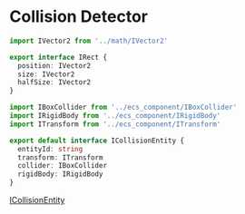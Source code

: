 # Collision Detector

```typescript
import IVector2 from '../math/IVector2'

export interface IRect {
  position: IVector2
  size: IVector2
  halfSize: IVector2
}
```

```typescript
import IBoxCollider from '../ecs_component/IBoxCollider'
import IRigidBody from '../ecs_component/IRigidBody'
import ITransform from '../ecs_component/ITransform'

export default interface ICollisionEntity {
  entityId: string
  transform: ITransform
  collider: IBoxCollider
  rigidBody: IRigidBody
}
```

[ICollisionEntity]('https://1drv.ms/u/c/37f44e52f80d7972/IQQUvEfTMO2QT7qucF4uMCyXAbkhsAJuKD0bRiVY1vp8New')
